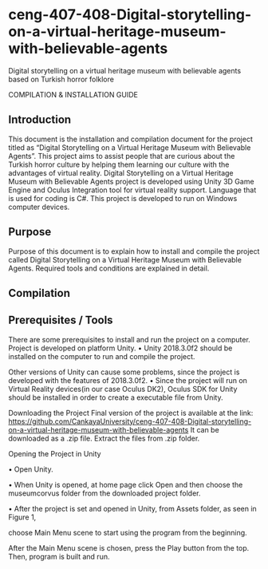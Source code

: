 # ceng-407-408-Digital-storytelling-on-a-virtual-heritage-museum-with-believable-agents
Digital storytelling on a virtual heritage museum with believable agents based on Turkish horror folklore

COMPILATION & INSTALLATION GUIDE

## Introduction

This document is the installation and compilation document for the project titled as “Digital Storytelling on a Virtual Heritage Museum with Believable Agents”.  This project aims to assist people that are curious about the Turkish horror culture by helping them learning our culture with the advantages of virtual reality.
Digital Storytelling on a Virtual Heritage Museum with Believable Agents project is developed using Unity 3D Game Engine and Oculus Integration tool for virtual reality support. Language that is used for coding is C#. This project is developed to run on Windows computer devices.

## Purpose
	
Purpose of this document is to explain how to install and compile the project called Digital Storytelling on a Virtual Heritage Museum with Believable Agents. Required tools and conditions are explained in detail.

## Compilation

## Prerequisites / Tools

There are some prerequisites to install and run the project on a computer. Project is developed on platform Unity.
•	Unity 2018.3.0f2 should be installed on the computer to run and compile the project.

Other versions of Unity can cause some problems, since the project is developed with the features of 2018.3.0f2.
•	Since the project will run on Virtual Reality devices(in our case Oculus DK2), Oculus SDK for Unity should be installed in order to create a executable file from Unity. 

Downloading the Project
Final version of the project is available at the link:
https://github.com/CankayaUniversity/ceng-407-408-Digital-storytelling-on-a-virtual-heritage-museum-with-believable-agents
It can be downloaded as a .zip file. Extract the files from .zip folder.

Opening the Project in Unity

•	Open Unity.

•	When Unity is opened, at home page click Open and then choose the museumcorvus folder from the downloaded project folder.

•	After the project is set and opened in Unity, from Assets folder, as seen in Figure 1,

choose Main Menu scene to start using the program from the beginning.
 


After the Main Menu scene is chosen, press the Play button from the top. Then, program is built and run.
